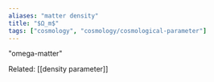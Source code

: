 ```yaml
---
aliases: "matter density"
title: "$Ω_m$"
tags: ["cosmology", "cosmology/cosmological-parameter"]
--- 
```


"omega-matter"

Related: [[density parameter]]
